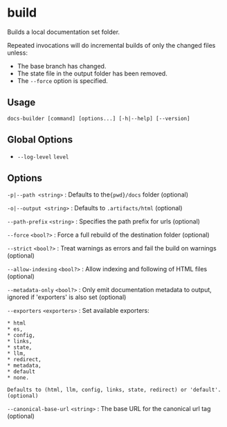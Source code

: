 # build

Builds a local documentation set folder.

Repeated invocations will do incremental builds of only the changed files unless:

* The base branch has changed.
* The state file in the output folder has been removed.
* The `--force` option is specified.

## Usage

```
docs-builder [command] [options...] [-h|--help] [--version]
```

## Global Options

- `--log-level` `level`

## Options

`-p|--path <string>`
:   Defaults to the`{pwd}/docs` folder (optional)

`-o|--output <string>`
:   Defaults to `.artifacts/html` (optional)

`--path-prefix` `<string>`
:   Specifies the path prefix for urls (optional)

`--force` `<bool?>`
:   Force a full rebuild of the destination folder (optional)

`--strict` `<bool?>`
:   Treat warnings as errors and fail the build on warnings (optional)

`--allow-indexing` `<bool?>`
:   Allow indexing and following of HTML files (optional)

`--metadata-only` `<bool?>`
:   Only emit documentation metadata to output, ignored if 'exporters' is also set (optional)

`--exporters` `<exporters>`
:   Set available exporters:   

    * html
    * es, 
    * config, 
    * links, 
    * state, 
    * llm, 
    * redirect, 
    * metadata,
    * default
    * none. 

    Defaults to (html, llm, config, links, state, redirect) or 'default'. (optional)


`--canonical-base-url` `<string>`
:   The base URL for the canonical url tag (optional)